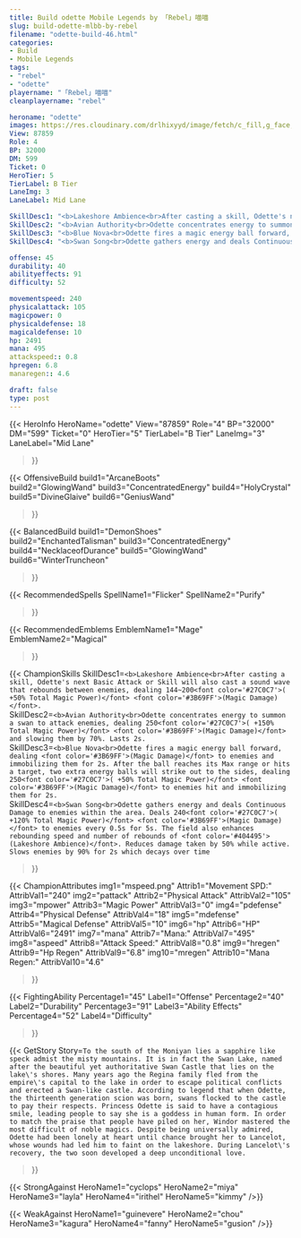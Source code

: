 ```yaml
---
title: Build odette Mobile Legends by 「Rebel」喵喵
slug: build-odette-mlbb-by-rebel
filename: "odette-build-46.html"
categories: 
- Build 
- Mobile Legends
tags: 
- "rebel"
- "odette"
playername: "「Rebel」喵喵"
cleanplayername: "rebel"

heroname: "odette"
images: https://res.cloudinary.com/drlhixyyd/image/fetch/c_fill,g_face,f_auto/https://cdn2-build.mobagenie.my.id/p/images/banner/full/odette.jpg
View: 87859 
Role: 4 
BP: 32000
DM: 599 
Ticket: 0 
HeroTier: 5 
TierLabel: B Tier 
LaneImg: 3
LaneLabel: Mid Lane 

SkillDesc1: "<b>Lakeshore Ambience<br>After casting a skill, Odette's next Basic Attack or Skill will also cast a sound wave that rebounds between enemies, dealing 144~200<font color='#27C0C7'>( +50% Total Magic Power)</font> <font color='#3B69FF'>(Magic Damage)</font>."   
SkillDesc2: "<b>Avian Authority<br>Odette concentrates energy to summon a swan to attack enemies, dealing 250<font color='#27C0C7'>( +150% Total Magic Power)</font> <font color='#3B69FF'>(Magic Damage)</font> and slowing them by 70%. Lasts 2s."   
SkillDesc3: "<b>Blue Nova<br>Odette fires a magic energy ball forward, dealing <font color='#3B69FF'>(Magic Damage)</font> to enemies and immobilizing them for 2s. After the ball reaches its Max range or hits a target, two extra energy balls will strike out to the sides, dealing 250<font color='#27C0C7'>( +50% Total Magic Power)</font> <font color='#3B69FF'>(Magic Damage)</font> to enemies hit and immobilizing them for 2s."   
SkillDesc4: "<b>Swan Song<br>Odette gathers energy and deals Continuous Damage to enemies within the area. Deals 240<font color='#27C0C7'>( +120% Total Magic Power)</font> <font color='#3B69FF'>(Magic Damage)</font> to enemies every 0.5s for 5s. The field also enhances rebounding speed and number of rebounds of <font color='#404495'>(Lakeshore Ambience)</font>. Reduces damage taken by 50% while active. Slows enemies by 90% for 2s which decays over time"  

offense: 45 
durability: 40 
abilityeffects: 91 
difficulty: 52 

movementspeed: 240
physicalattack: 105
magicpower: 0
physicaldefense: 18
magicaldefense: 10
hp: 2491
mana: 495
attackspeed:: 0.8
hpregen: 6.8
manaregen:: 4.6

draft: false
type: post
---
```


{{< HeroInfo 
HeroName="odette" 
View="87859" 
Role="4" 
BP="32000" 
DM="599" 
Ticket="0" 
HeroTier="5" 
TierLabel="B Tier" 
LaneImg="3" 
LaneLabel="Mid Lane" 
>}}
 
{{< OffensiveBuild 
build1="ArcaneBoots"  
build2="GlowingWand" 
build3="ConcentratedEnergy" 
build4="HolyCrystal" 
build5="DivineGlaive" 
build6="GeniusWand" 
>}} 

{{< BalancedBuild 
build1="DemonShoes"  
build2="EnchantedTalisman" 
build3="ConcentratedEnergy" 
build4="NecklaceofDurance" 
build5="GlowingWand" 
build6="WinterTruncheon" 
>}}


{{< RecommendedSpells 
SpellName1="Flicker" 
SpellName2="Purify" 
>}}  

{{< RecommendedEmblems 
EmblemName1="Mage" 
EmblemName2="Magical" 
>}}   

{{< ChampionSkills 
SkillDesc1=`<b>Lakeshore Ambience<br>After casting a skill, Odette's next Basic Attack or Skill will also cast a sound wave that rebounds between enemies, dealing 144~200<font color='#27C0C7'>( +50% Total Magic Power)</font> <font color='#3B69FF'>(Magic Damage)</font>.`   
SkillDesc2=`<b>Avian Authority<br>Odette concentrates energy to summon a swan to attack enemies, dealing 250<font color='#27C0C7'>( +150% Total Magic Power)</font> <font color='#3B69FF'>(Magic Damage)</font> and slowing them by 70%. Lasts 2s.`   
SkillDesc3=`<b>Blue Nova<br>Odette fires a magic energy ball forward, dealing <font color='#3B69FF'>(Magic Damage)</font> to enemies and immobilizing them for 2s. After the ball reaches its Max range or hits a target, two extra energy balls will strike out to the sides, dealing 250<font color='#27C0C7'>( +50% Total Magic Power)</font> <font color='#3B69FF'>(Magic Damage)</font> to enemies hit and immobilizing them for 2s.`   
SkillDesc4=`<b>Swan Song<br>Odette gathers energy and deals Continuous Damage to enemies within the area. Deals 240<font color='#27C0C7'>( +120% Total Magic Power)</font> <font color='#3B69FF'>(Magic Damage)</font> to enemies every 0.5s for 5s. The field also enhances rebounding speed and number of rebounds of <font color='#404495'>(Lakeshore Ambience)</font>. Reduces damage taken by 50% while active. Slows enemies by 90% for 2s which decays over time`   
>}}

{{< ChampionAttributes
img1="mspeed.png" Attrib1="Movement SPD:" AttribVal1="240"
img2="pattack" Attrib2="Physical Attack" AttribVal2="105"
img3="mpower" Attrib3="Magic Power" AttribVal3="0"
img4="pdefense" Attrib4="Physical Defense" AttribVal4="18"
img5="mdefense" Attrib5="Magical Defense" AttribVal5="10"
img6="hp" Attrib6="HP" AttribVal6="2491"
img7="mana" Attrib7="Mana:" AttribVal7="495"
img8="aspeed" Attrib8="Attack Speed:" AttribVal8="0.8"
img9="hregen" Attrib9="Hp Regen" AttribVal9="6.8"
img10="mregen" Attrib10="Mana Regen:" AttribVal10="4.6"
>}}


{{< FightingAbility
Percentage1="45" Label1="Offense"
Percentage2="40" Label2="Durability"
Percentage3="91" Label3="Ability Effects"
Percentage4="52" Label4="Difficulty"
 >}}

{{< GetStory 
Story=` To the south of the Moniyan lies a sapphire like speck admist the misty mountains. It is in fact the Swan Lake, named after the beautiful yet authoritative Swan Castle that lies on the lake\'s shores. Many years ago the Regina family fled from the empire\'s capital to the lake in order to escape political conflicts and erected a Swan-like castle. According to legend that when Odette, the thirteenth generation scion was born, swans flocked to the castle to pay their respects. Princess Odette is said to have a contagious smile, leading people to say she is a goddess in human form. In order to match the praise that people have piled on her, Windor mastered the most difficult of noble magics. Despite being universally admired, Odette had been lonely at heart until chance brought her to Lancelot, whose wounds had led him to faint on the lakeshore. During Lancelot\'s recovery, the two soon developed a deep unconditional love. ` 
>}}

{{< StrongAgainst 
HeroName1="cyclops"
HeroName2="miya"
HeroName3="layla"
HeroName4="irithel"
HeroName5="kimmy"
/>}}

{{< WeakAgainst
HeroName1="guinevere"
HeroName2="chou"
HeroName3="kagura"
HeroName4="fanny"
HeroName5="gusion"
/>}}
